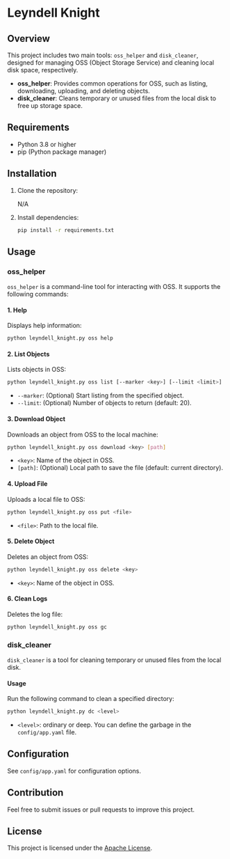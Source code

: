 # Leyndell Knight

## Overview

This project includes two main tools: `oss_helper` and `disk_cleaner`, designed for managing OSS (Object Storage
Service) and cleaning local disk space, respectively.

- **oss_helper**: Provides common operations for OSS, such as listing, downloading, uploading, and deleting objects.
- **disk_cleaner**: Cleans temporary or unused files from the local disk to free up storage space.

## Requirements

- Python 3.8 or higher
- pip (Python package manager)

## Installation

1. Clone the repository:

   N/A

2. Install dependencies:
   ```bash
   pip install -r requirements.txt
   ```

## Usage

### oss_helper

`oss_helper` is a command-line tool for interacting with OSS. It supports the following commands:

#### 1. Help

Displays help information:

```bash
python leyndell_knight.py oss help
```

#### 2. List Objects

Lists objects in OSS:

```bash
python leyndell_knight.py oss list [--marker <key>] [--limit <limit>]
```

- `--marker`: (Optional) Start listing from the specified object.
- `--limit`: (Optional) Number of objects to return (default: 20).

#### 3. Download Object

Downloads an object from OSS to the local machine:

```bash
python leyndell_knight.py oss download <key> [path]
```

- `<key>`: Name of the object in OSS.
- `[path]`: (Optional) Local path to save the file (default: current directory).

#### 4. Upload File

Uploads a local file to OSS:

```bash
python leyndell_knight.py oss put <file>
```

- `<file>`: Path to the local file.

#### 5. Delete Object

Deletes an object from OSS:

```bash
python leyndell_knight.py oss delete <key>
```

- `<key>`: Name of the object in OSS.

#### 6. Clean Logs

Deletes the log file:

```bash
python leyndell_knight.py oss gc
```

### disk_cleaner

`disk_cleaner` is a tool for cleaning temporary or unused files from the local disk.

#### Usage

Run the following command to clean a specified directory:

```bash
python leyndell_knight.py dc <level>
```

- `<level>`: ordinary or deep. You can define the garbage in the `config/app.yaml` file.

## Configuration

See `config/app.yaml` for configuration options.

## Contribution

Feel free to submit issues or pull requests to improve this project.

## License

This project is licensed under the [Apache License](LICENSE).